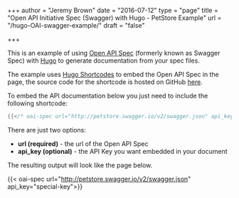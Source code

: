 +++
author = "Jeremy Brown"
date = "2016-07-12"
type = "page"
title = "Open API Initiative Spec (Swagger) with Hugo - PetStore Example"
url = "/hugo-OAI-swagger-example/"
draft = "false"

+++

This is an example of using [Open API Spec](https://openapis.org) (formerly known as Swagger Spec) with [Hugo](https://gohugo.io/) to generate documentation from your spec files.

The example uses [Hugo Shortcodes](https://gohugo.io/extras/shortcodes/) to embed the Open API Spec in the page, the source code for the shortcode is hosted on GitHub [here](https://github.com/tenfourty/hugo-openapispec-shortcode).

To embed the API documentation below you just need to include the following shortcode:

```go
{{</* oai-spec url="http://petstore.swagger.io/v2/swagger.json" api_key="special-key" */>}}
```

There are just two options:

* **url (required)** - the url of the Open API Spec
* **api_key (optional)** - the API Key you want embedded in your document

The resulting output will look like the page below.

{{< oai-spec url="http://petstore.swagger.io/v2/swagger.json" api_key="special-key">}}

